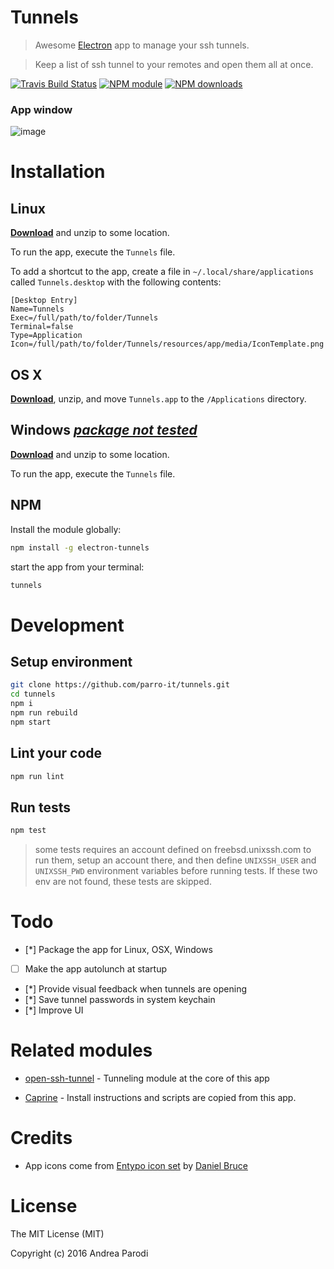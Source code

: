 # Tunnels

> Awesome [Electron](http://electron.atom.io/) app to manage your ssh tunnels.

> Keep a list of ssh tunnel to your remotes and open them all at once.

[![Travis Build Status](https://img.shields.io/travis/parro-it/tunnels.svg)](http://travis-ci.org/parro-it/tunnels)
[![NPM module](https://img.shields.io/npm/v/electron-tunnels.svg)](https://npmjs.org/package/electron-tunnels)
[![NPM downloads](https://img.shields.io/npm/dt/electron-tunnels.svg)](https://npmjs.org/package/electron-tunnels)

### App window

![image](https://cloud.githubusercontent.com/assets/11197111/11577599/2e80475a-9a1f-11e5-9254-33b71ff00e12.png)


# Installation

## Linux

[**Download**](https://github.com/parro-it/tunnels/releases/latest) and unzip to some location.

To run the app, execute the `Tunnels` file.

To add a shortcut to the app, create a file in `~/.local/share/applications` called `Tunnels.desktop` with the following contents:

```
[Desktop Entry]
Name=Tunnels
Exec=/full/path/to/folder/Tunnels
Terminal=false
Type=Application
Icon=/full/path/to/folder/Tunnels/resources/app/media/IconTemplate.png
```

## OS X

[**Download**](https://github.com/parro-it/tunnels/releases/latest), unzip, and move `Tunnels.app` to the `/Applications` directory.


## Windows [_package not tested_](https://github.com/parro-it/tunnels/issues/4)

[**Download**](https://github.com/parro-it/tunnels/releases/latest) and unzip to some location.

To run the app, execute the `Tunnels` file.

## NPM

Install the module globally:

```bash
npm install -g electron-tunnels
```

start the app from your terminal:

```bash
tunnels
```


# Development

## Setup environment

```bash
git clone https://github.com/parro-it/tunnels.git
cd tunnels
npm i
npm run rebuild
npm start
```

## Lint your code

```bash
npm run lint
```

## Run tests

```bash
npm test
```

> some tests requires an account defined on freebsd.unixssh.com
> to run them, setup an account there, and then define `UNIXSSH_USER`
> and `UNIXSSH_PWD` environment variables before running tests.
> If these two env are not found, these tests are skipped.


# Todo

* [*] Package the app for Linux, OSX, Windows
* [ ] Make the app autolunch at startup
* [*] Provide visual feedback when tunnels are opening
* [*] Save tunnel passwords in system keychain
* [*] Improve UI


# Related modules

* [open-ssh-tunnel](https://github.com/parro-it/open-ssh-tunnel) - Tunneling module at the core of this app

* [Caprine](https://github.com/sindresorhus/caprine) - Install instructions and scripts are copied from this app.

# Credits

* App icons come from [Entypo icon set](www.entypo.com) by [Daniel Bruce](http://www.danielbruce.se/)

# License

The MIT License (MIT)

Copyright (c) 2016 Andrea Parodi



